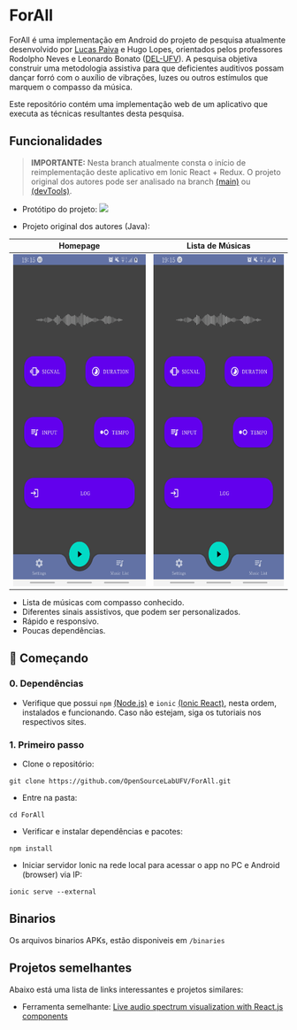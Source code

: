 # ForAll

ForAll é uma implementação em Android do projeto de pesquisa atualmente desenvolvido por [Lucas Paiva](https://github.com/lucas-fpaiva) e Hugo Lopes, orientados pelos professores Rodolpho Neves e Leonardo Bonato ([DEL-UFV](https://del.ufv.br/docentes-2/)). A pesquisa objetiva construir uma metodologia assistiva para que deficientes auditivos possam dançar forró com o auxílio de vibrações, luzes ou outros estímulos que marquem o compasso da música.

Este repositório contém uma implementação web de um aplicativo que executa as técnicas resultantes desta pesquisa.

## Funcionalidades

> **IMPORTANTE:** Nesta branch  atualmente consta o início de reimplementação deste aplicativo em Ionic React + Redux. O projeto original dos autores pode ser analisado na branch [(main)](https://github.com/OpenSourceLabUFV/ForAll/tree/main) ou [(devTools)](https://github.com/OpenSourceLabUFV/ForAll/tree/devTools).

- Protótipo do projeto:
![](https://raw.githubusercontent.com/Open-Source-Lab-UFV/ForAll/web/prototipo_rapido.png)

- Projeto original dos autores (Java):

Homepage           | Lista de Músicas
:-------------------------:|:-------------------------:
<img src="https://raw.githubusercontent.com/Open-Source-Lab-UFV/ForAll/main/readmeAssets/InApp.jpg" height="600"> | <img src="https://raw.githubusercontent.com/Open-Source-Lab-UFV/ForAll/main/readmeAssets/InApp.jpg" height="600">

- Lista de músicas com compasso conhecido.
- Diferentes sinais assistivos, que podem ser personalizados.
- Rápido e responsivo.
- Poucas dependências.

## 🚀 Começando

### 0. Dependências
- Verifique que possui ```npm``` [(Node.js)](https://nodejs.org/en/) e ```ionic``` [(Ionic React)](https://ionicframework.com/docs/react), nesta ordem, instalados e funcionando. Caso não estejam, siga os tutoriais nos respectivos sites.

### 1. Primeiro passo

- Clone o repositório:
```
git clone https://github.com/OpenSourceLabUFV/ForAll.git
```

- Entre na pasta:
```
cd ForAll
```

- Verificar e instalar dependências e pacotes:
```
npm install
```

- Iniciar servidor Ionic na rede local para acessar o app no PC e Android (browser) via IP:
```
ionic serve --external
```

## Binarios
Os arquivos binarios APKs, estão disponiveis em ```/binaries```

## Projetos semelhantes

Abaixo está uma lista de links interessantes e projetos similares:

- Ferramenta semelhante: [Live audio spectrum visualization with React.js components](
https://github.com/matt-eric/web-audio-fft-visualization-with-react-hooks.git)
<!-- - [Ferramenta semelhante](https://github.com/projeto) -->


